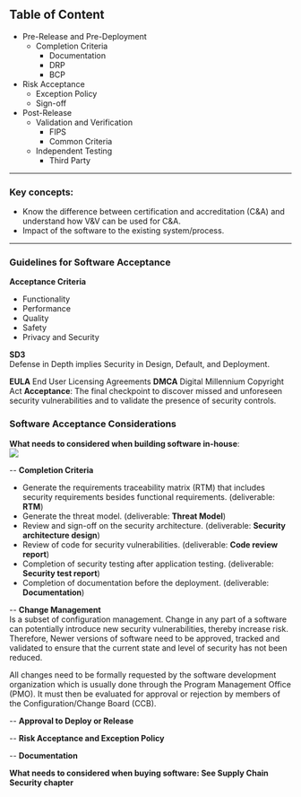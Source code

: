 ## Table of Content

- Pre-Release and Pre-Deployment
	- Completion Criteria
		- Documentation
		- DRP
		- BCP
- Risk Acceptance
	- Exception Policy
	- Sign-off
- Post-Release
	- Validation and Verification
		- FIPS
		- Common Criteria
	- Independent Testing
		- Third Party
---

### Key concepts:
-   Know the difference between certification and accreditation (C&A) and understand how V&V can be used for C&A.
- Impact of the software to the existing system/process.
---

### Guidelines for Software Acceptance

**Acceptance Criteria**  
- Functionality
- Performance
- Quality
- Safety
- Privacy and Security

**SD3**  
Defense in Depth implies Security in Design, Default, and Deployment.

**EULA** End User Licensing Agreements
**DMCA** Digital Millennium Copyright Act
**Acceptance**: The final checkpoint to discover missed and unforeseen security vulnerabilities and to validate the presence of security controls.

### Software Acceptance Considerations
**What needs to considered when building software in-house**:  
![](https://lh3.googleusercontent.com/aty-udi1Qnisxl0mj8jQsrCYli0prEc6PPl_Jq6-MAF8cdIBu8P6oJpK8LQhwPlsEEVEMMU61f5bxA)

-- **Completion Criteria**  
- Generate the requirements traceability matrix (RTM) that includes security requirements besides functional requirements. 
  (deliverable: **RTM**)
- Generate the threat model. 
  (deliverable: **Threat Model**)
- Review and sign-off on the security architecture. 
  (deliverable: **Security architecture design**)
- Review of code for security vulnerabilities. 
  (deliverable: **Code review report**)
- Completion of security testing after application testing. 
  (deliverable: **Security test report**)
- Completion of documentation before the deployment. 
  (deliverable: **Documentation**)

-- **Change Management**  
Is a subset of configuration management.
Change in any part of a software can potentially introduce new security vulnerabilities, thereby increase risk. Therefore, Newer versions of software need to be approved, tracked and validated to ensure that the current state and level of security has not been reduced.

All changes need to be formally requested by the software development organization which is usually done through the Program Management Office (PMO). It must then be evaluated for approval or rejection by members of the Configuration/Change Board (CCB).

-- **Approval to Deploy or Release**  

-- **Risk Acceptance and Exception Policy**

-- **Documentation**  

**What needs to considered when buying software: See Supply Chain Security chapter**  

<!--stackedit_data:
eyJoaXN0b3J5IjpbLTk3MjYwODY0LC0xODk2Mzk0MzE2LC0xMT
k0ODIwOTMwLDU2Njk0MDAxMiwxMjYwMTU4NTEyLDEzODkzNTkx
MzMsNjc5MzYwMjk3LDE0NzYzMDU3NzcsLTc0NzA1MzYzNCwtNz
MyNDcyNjE4LC0xNzYyMTYwMTk5LDIwNzM0MjkzNDMsNjc1ODEy
OTUsMTQwODk0ODIxOF19
-->